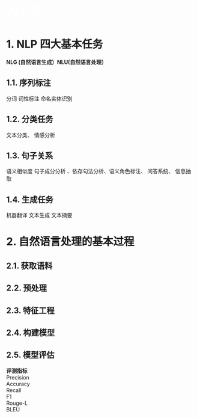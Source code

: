 <font face="微软雅黑" color=white size=20>NLP</font><br/>
# 1. NLP 四大基本任务
**NLG (自然语言生成）NLU(自然语言处理）**
## 1.1. 序列标注
分词 词性标注 命名实体识别

## 1.2. 分类任务
文本分类、 情感分析

## 1.3. 句子关系
语义相似度 句子成分分析 、依存句法分析、语义角色标注、 问答系统、 信息抽取

## 1.4. 生成任务
机器翻译 文本生成 文本摘要




# 2. 自然语言处理的基本过程

## 2.1. 获取语料

## 2.2. 预处理

## 2.3. 特征工程

## 2.4. 构建模型

## 2.5. 模型评估

**评测指标**<br/>
Precision <br/>
Accuracy<br/>
Recall<br/>
F1<br/>
Rouge-L<br/>
BLEU<br/>
